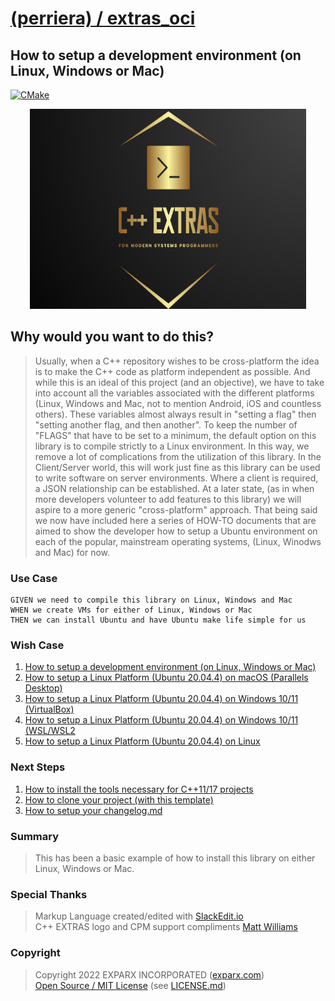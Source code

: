 
# [(perriera) / extras_oci](https://github.com/perriera/extras_oci)

## How to setup a development environment (on Linux, Windows or Mac)

[![CMake](https://github.com/mattcoding4days/extras/actions/workflows/cmake.yml/badge.svg?branch=dev)](https://github.com/mattcoding4days/extras/actions/workflows/cmake.yml)

<div align="center">
  <img width="442" height="320" src="../assets/extras.png">
  <br>
</div>

## Why would you want to do this?

> Usually, when a C++ repository wishes to be cross-platform the idea is to make the C++ code as platform independent as possible. And while this is an ideal of this project (and an objective), we have to take into account all the variables associated with the different platforms (Linux, Windows and Mac, not to mention Android, iOS and countless others). These variables almost always result in "setting a flag" then "setting another flag, and then another". To keep the number of "FLAGS" that have to be set to a minimum, the default option on this library is to compile strictly to a Linux environment. In this way, we remove a lot of complications from the utilization of this library. In the Client/Server world, this will work just fine as this library can be used to write software on server environments. Where a client is required, a JSON relationship can be established. At a later state, (as in when more developers volunteer to add features to this library) we will aspire to a more generic "cross-platform" approach.  That being said we now have included here a series of HOW-TO documents that are aimed to show the developer how to setup a Ubuntu environment on each of the popular, mainstream operating systems, (Linux, Winodws and Mac) for now. 

### Use Case
	GIVEN we need to compile this library on Linux, Windows and Mac
	WHEN we create VMs for either of Linux, Windows or Mac
	THEN we can install Ubuntu and have Ubuntu make life simple for us

### Wish Case

 1. [How to setup a development environment (on Linux, Windows or Mac)](https://github.com/perriera/extras_oci/blob/dev/docs/ENVIRONMENT.md)
 2. [How to setup a Linux Platform (Ubuntu 20.04.4) on macOS (Parallels Desktop)](https://github.com/perriera/extras_oci/blob/dev/docs/ubuntu/macos/parallels/MACOS.md)
 3. [How to setup a Linux Platform (Ubuntu 20.04.4) on Windows 10/11 (VirtualBox)](https://github.com/perriera/extras_oci/blob/dev/docs/VIRTUALBOX.md)
 4. [How to setup a Linux Platform (Ubuntu 20.04.4) on Windows 10/11 (WSL/WSL2](https://github.com/perriera/extras_oci/blob/dev/docs/WSLWSL2.md)
 5. [How to setup a Linux Platform (Ubuntu 20.04.4) on Linux](https://github.com/perriera/extras_oci/blob/dev/docs/LINUX.md)

### Next Steps
 1. [How to install the tools necessary for C++11/17 projects](https://github.com/perriera/extras_oci/blob/dev/docs/INSTALL.md)
 2. [How to clone your project (with this template)](https://github.com/perriera/extras_oci/blob/dev/docs/CLONE.md)
 3. [How to setup your changelog.md](https://github.com/perriera/extras_oci/blob/dev/docs/CHANGELOG.md)

### Summary 
> This has been a basic example of how to install this library on either Linux, Windows or Mac. 
### Special Thanks
> Markup Language created/edited with [SlackEdit.io](https://stackedit.io/app#)<br/>
> C++ EXTRAS logo and CPM support compliments [Matt Williams](https://github.com/mattcoding4days/cmake-starter#)<br/>

### Copyright
> Copyright 2022 EXPARX INCORPORATED ([exparx.com](https://www.exparx.com/))<br/>
> [Open Source / MIT License](https://opensource.org/licenses/MIT) (see [LICENSE.md](https://github.com/perriera/extras_oci/blob/dev/LICENSE.md))<br/>

